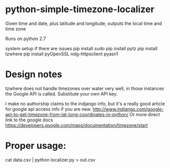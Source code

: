 # python-simple-timezone-localizer
Given time and date, plus latitude and longitude, outputs the local time and time zone

Runs on python 2.7

system setup if there are issues
pip install sudo pip install pytz
pip install tzwhere
pip install pyOpenSSL ndg-httpsclient pyasn1

# Design notes

tzwhere does not handle timezones over water very well, 
in those instances the Google API is called. Substitute your own API key.  

I make no authorship claims to the indjango info, but it's a really good article for google api access info if you are new.
http://www.indjango.com/google-api-to-get-timezone-from-lat-long-coordinates-in-python/
Or more direct link to the google docs
https://developers.google.com/maps/documentation/timezone/start

# Proper usage:
cat data.csv | python localizer.py > out.csv

